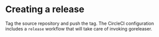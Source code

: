 # Creating a release

Tag the source repository and push the tag. The CircleCI configuration includes a `release`
workflow that will take care of invoking goreleaser. 